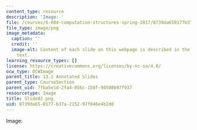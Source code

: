 ```yaml
---
content_type: resource
description: 'Image: '
file: /courses/6-004-computation-structures-spring-2017/8739da650177b37a215297f046e4b2dd_Slide02.png
file_type: image/png
image_metadata:
  caption: ''
  credit: ''
  image-alt: Content of each slide on this webpage is described in the surrounding
    text.
learning_resource_types: []
license: https://creativecommons.org/licenses/by-nc-sa/4.0/
ocw_type: OCWImage
parent_title: 13.1 Annotated Slides
parent_type: CourseSection
parent_uid: 7fba5e1d-2fa4-056c-150f-90508b97f937
resourcetype: Image
title: Slide02.png
uid: 8739da65-0177-b37a-2152-97f046e4b2dd
---
```

Image: 